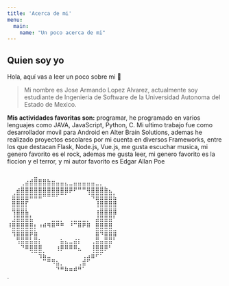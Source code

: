 ```yaml
---
title: 'Acerca de mi'
menu:
  main:
    name: "Un poco acerca de mi"
---
```


## Quien soy yo

Hola, aquí vas a leer un poco sobre mi 🤩

> Mi nombre es Jose Armando Lopez Alvarez, actualmente soy estudiante de Ingenieria de Software de la Universidad Autonoma del Estado de Mexico.

**Mis actividades favoritas son:** programar, he programado en varios lenguajes como JAVA, JavaScript, Python, C. Mi ultimo trabajo fue como desarrollador movil para Android en Alter Brain Solutions, ademas he realizado proyectos escolares por mi cuenta en diversos Frameworks, entre los que destacan Flask, Node.js, Vue.js, me gusta escuchar musica, mi genero favorito es el rock, ademas me gusta leer, mi genero favorito es la ficcion y el terror, y mi autor favorito es Edgar Allan Poe 

⠀⠀⠀⠀⠀⠀⣀⠀⠀⠀⠀⠀⠀⠀⠀⠀⠀⠀⠀⠀⠀⠀⠀⠀⠀
⠀⠀⠀⢀⣴⣾⣿⣿⣿⣷⣶⣤⣤⣄⣀⣤⣤⣤⣤⣤⣀⡀⠀⠀⠀
⠀⠀⣴⣿⣿⣿⣿⣿⣿⣿⣿⣿⣿⣿⡿⠟⠛⠛⢿⣿⣿⣿⣷⣄⠀
⠀⣾⣿⣿⣿⠿⠿⠿⠛⠛⠛⠋⠉⠁⠀⠀⠀⠀⠈⠻⣿⣿⣿⣿⣧
⠀⣿⣿⣿⡏⠀⠀⠀⠀⠀⠀⠀⠀⠀⠀⠀⠀⠀⠀⠀⢸⣿⣿⣿⣿
⠀⢻⣿⣿⣧⠀⠀⠀⠀⠀⠀⠀⠀⠀⠀⠀⠀⠀⠀⠀⢰⣿⣿⣿⣿
⠀⣸⣿⣿⣿⣧⠀⠀⠀⠀⣀⣀⡀⠀⢀⣀⣀⣀⡀⠀⣼⣿⣿⣿⠃
⠸⣿⣿⣿⣿⣿⡆⠰⠾⠻⠿⠛⠛⠀⠘⠉⠿⠟⠿⠀⣿⣿⣿⣿⠀
⠀⢻⣿⣿⣿⡿⣷⠀⠀⠀⠀⠀⠀⠀⠀⠀⠀⠀⠀⠀⣿⠻⣿⣿⣿
⠀⠀⢻⣿⣿⣧⣿⡆⠀⠀⠀⠀⣦⣄⣀⣴⡆⠀⠀⢀⣿⣤⣿⣿⠃
⠀⠀⠀⠙⠿⣿⣿⣿⠀⠀⠀⢰⡿⠿⠿⠿⣄⠀⠀⢸⣿⣿⡿⠃⠀
⠀⠀⠀⠀⠀⠈⠉⢻⣧⣀⠀⠀⠀⠀⠀⠀⠀⢀⣠⣾⠟⠋⠀⠀⠀
⠀⠀⠀⠀⠀⠀⠀⠀⠉⠛⠻⣦⡀⠀⠀⠀⢀⣾⠋⠀⠀⠀⠀⠀⠀
⠀⠀⠀⠀⠀⠀⠀⠀⠀⠀⠀⠙⠛⠷⠶⠾⠛⠁⠀⠀⠀⠀⠀⠀⠀
⠀⠀⠀⠀⠀⠀             
. 

